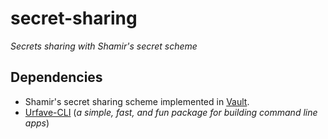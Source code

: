 # secret-sharing
*Secrets sharing with Shamir's secret scheme*

## Dependencies
* Shamir's secret sharing scheme implemented in [Vault](https://github.com/hashicorp/vault).
* [Urfave-CLI](https://github.com/urfave/cli) (*a simple, fast, and fun package for building command line apps*)
